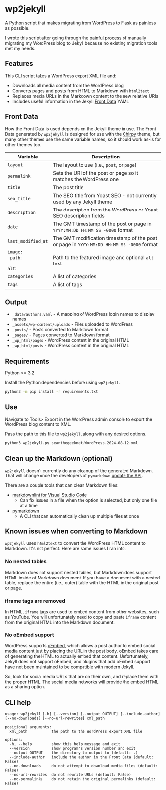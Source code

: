 # wp2jekyll

A Python script that makes migrating from WordPress to Flask as painless as
possible.

I wrote this script after going through the [painful process][1] of manually
migrating my WordPress blog to Jekyll because no existing migration tools
met my needs.

## Features

This CLI script takes a WordPress export XML file and:

- Downloads all media content from the WordPress blog
- Converts pages and posts from HTML to Markdown with `html2text`
- Replaces media URLs in the Markdown content to the new relative URIs
- Includes useful information in the Jekyll [Front Data][2] YAML

## Front Data

How the Front Data is used depends on the Jekyll theme in use. The Front Data
generated by `wp2jekyll` is designed for use with the [Chirpy][3] theme, but
many other themes use the same variable names, so it should work as-is for
other themes too.

**Variable**                    | **Description**
-------------|---------
`layout` | The layout to use (i.e., `post`, or `page`)
`permalink` | Sets the URI of the post or page so it matches the WordPress one
`title` | The post title
`seo_title` | The SEO title from Yoast SEO - not currently used by any Jekyll theme
`description` | The description from the WordPress or Yoast SEO description fields
`date` | The GMT timestamp of the post or page in `YYYY:MM:DD HH:MM SS -0000` format
`last_modified_at` | The GMT modification timestamp of the post or page in `YYYY:MM:DD HH:MM SS -0000` format
`image:`<br><code>  path</code>:<br><code>  alt</code>:| Path to the featured image and optional `alt` text
`categories` | A list of categories
`tags` | A list of tags

## Output

- `_data/authors.yaml` - A mapping of WordPress login names to display names
- `_assets/wp-content/uploads` - Files uploaded to WordPress
- `_posts/` - Posts converted to Markdown format
- `_pages/` - Pages converted to Markdown format
- `_wp_html/pages` - WordPress content in the original HTML
- `_wp_html/posts` - WordPress content in the original HTML

## Requirements

Python >= 3.2

Install the Python dependencies before using `wp2jekyll`.

```bash
python3 -m pip install -r requirements.txt
```

## Use

Navigate to Tools> Export in the WordPress admin console to export the WordPress
blog content to XML.

Pass the path to this file to `wp2jekyll`, along with any desired options.

```bash
python3 wp2jekyll.py seanthegeeknet.WordPress.2024-08-12.xml
```

## Clean up the Markdown (optional)

`wp2jekyll` doesn't currently do any cleanup of the generated Markdown.
That will change once the developers of `pymarkdown` [update the API][4].

There are a couple tools that can clean Markdown files:

- [markdownlint for Visual Studio Code][5]
  - Can fix issues in a file when the option is selected, but only one file at a time
- [pymarkdown][6]
  - A CLI that can automatically clean up multiple files at once

## Known issues when converting to Markdown

`wp2jekyll` uses `html2text` to convert the WordPress HTML content to Markdown.
It's not perfect. Here are some issues I ran into.

### No nested tables

Markdown does not support nested tables, but Markdown does support HTML
inside of Markdown document. If you have a document with a nested table,
replace the entire (i.e., outer) table with the HTML in the original post
or page.

### iframe tags are removed

In HTML, `iframe` tags are used to embed content from other websites, such as
YouTube. You will unfortunately need to copy and paste `iframe` content from
the original HTML into the Markdown document.

### No oEmbed support

WordPress supports [oEmbed][7], which allows a post author to embed social
media content just by placing the URL in the post body. oEmbed takes care of
generating the HTML to actually embed that content. Unfortunately, Jekyll does
not support oEmbed, and plugins that add oEmbed support have not been
maintained to be compatible with modern Jekyll.

So, look for social media URLs that are on their own, and replace them with the
proper HTML. The social media networks will provide the embed HTML as a
sharing option.

## CLI help

```text
usage: wp2jekyll [-h] [--version] [--output OUTPUT] [--include-author] [--no-downloads] [--no-url-rewrites] xml_path

positional arguments:
  xml_path           the path to the WordPress export XML file

options:
  -h, --help         show this help message and exit
  --version          show program's version number and exit
  --output OUTPUT    the directory to output to (default: .)
  --include-author   include the author in the Front Data (default: False)
  --no-downloads     do not attempt to download media files (default: False)
  --no-url-rewrites  do not rewrite URLs (default: False)
  --no-permalinks    do not retain the original permalinks (default: False)
```

[1]: https://seanthegeek.net/posts/my-painful-but-worthwhile-migration-from-wordpress-to-jekyll/
[2]: https://jekyllrb.com/docs/front-matter/
[3]: https://chirpy.cotes.page/posts/write-a-new-post/
[4]: https://github.com/jackdewinter/pymarkdown/issues/1159
[5]: https://marketplace.visualstudio.com/items?itemName=DavidAnson.vscode-markdownlint
[6]: https://pymarkdown.readthedocs.io/en/latest/user-guide/
[7]: https://oembed.com/
